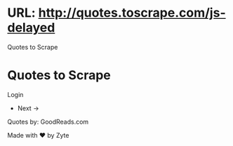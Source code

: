# URL: http://quotes.toscrape.com/js-delayed



Quotes to Scrape



Quotes to Scrape
================


Login






* Next →


Quotes by: GoodReads.com

Made with ❤ by Zyte



